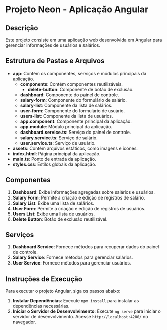 # Projeto Neon - Aplicação Angular

## Descrição

Este projeto consiste em uma aplicação web desenvolvida em Angular para gerenciar informações de usuários e salários.

## Estrutura de Pastas e Arquivos

- **app**: Contém os componentes, serviços e módulos principais da aplicação.
  - **components**: Contém componentes reutilizáveis.
    - **delete-button**: Componente de botão de exclusão.
  - **dashboard**: Componente do painel de controle.
  - **salary-form**: Componente do formulário de salário.
  - **salary-list**: Componente da lista de salários.
  - **user-form**: Componente do formulário de usuário.
  - **users-list**: Componente da lista de usuários.
  - **app.component**: Componente principal da aplicação.
  - **app.module**: Módulo principal da aplicação.
  - **dashboard.service.ts**: Serviço do painel de controle.
  - **salary.service.ts**: Serviço de salário.
  - **user.service.ts**: Serviço de usuário.
- **assets**: Contém arquivos estáticos, como imagens e ícones.
- **index.html**: Página principal da aplicação.
- **main.ts**: Ponto de entrada da aplicação.
- **styles.css**: Estilos globais da aplicação.

## Componentes

1. **Dashboard**: Exibe informações agregadas sobre salários e usuários.
2. **Salary Form**: Permite a criação e edição de registros de salário.
3. **Salary List**: Exibe uma lista de salários.
4. **User Form**: Permite a criação e edição de registros de usuários.
5. **Users List**: Exibe uma lista de usuários.
6. **Delete Button**: Botão de exclusão reutilizável.

## Serviços

1. **Dashboard Service**: Fornece métodos para recuperar dados do painel de controle.
2. **Salary Service**: Fornece métodos para gerenciar salários.
3. **User Service**: Fornece métodos para gerenciar usuários.

## Instruções de Execução

Para executar o projeto Angular, siga os passos abaixo:

1. **Instalar Dependências**: Execute `npm install` para instalar as dependências necessárias.
2. **Iniciar o Servidor de Desenvolvimento**: Execute `ng serve` para iniciar o servidor de desenvolvimento. Acesse `http://localhost:4200/` no navegador.
